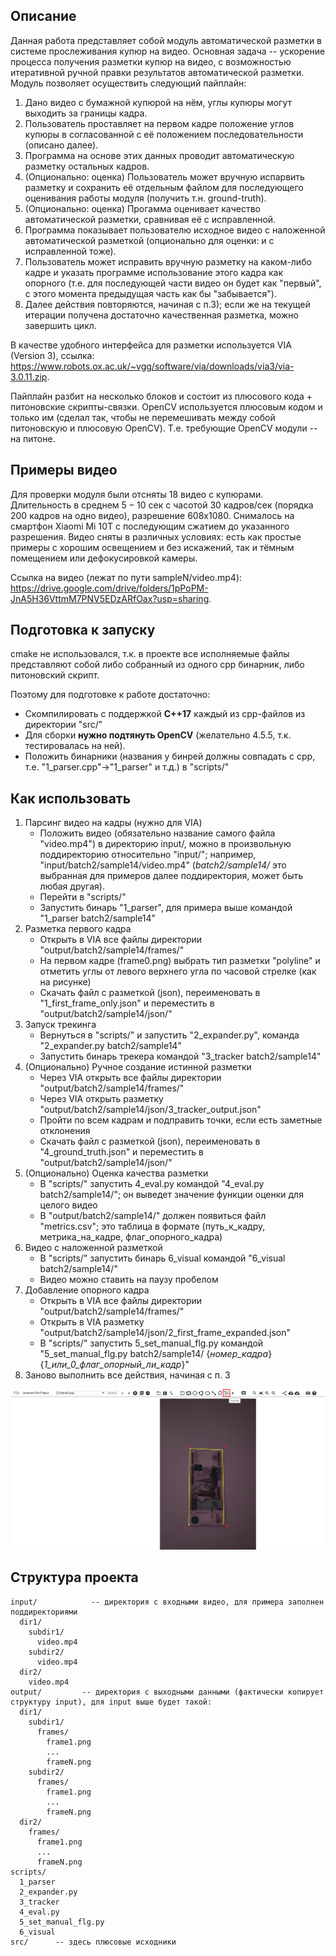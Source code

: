 ## Описание ##

Данная работа представляет собой модуль автоматической разметки в системе прослеживания купюр на видео.
Основная задача -- ускорение процесса получения разметки купюр на видео, с возможностью итеративной ручной правки результатов автоматической разметки.
Модуль позволяет осуществить следующий пайплайн:
  1) Дано видео с бумажной купюрой на нём, углы купюры могут выходить за границы кадра.
  2) Пользователь проставляет на первом кадре положение углов купюры в согласованной с её положением последовательности (описано далее).
  3) Программа на основе этих данных проводит автоматическую разметку остальных кадров.
  4) (Опционально: оценка) Пользователь может вручную испарвить разметку и сохранить её отдельным файлом для последующего оценивания работы модуля (получить т.н. ground-truth).
  5) (Опционально: оценка) Прогамма оценивает качество автоматической разметки, сравнивая её с исправленной.
  6) Программа показывает пользователю исходное видео с наложенной автоматической разметкой (опционально для оценки: и с исправленной тоже).
  7) Пользователь может исправить вручную разметку на каком-либо кадре и указать программе использование этого кадра как опорного (т.е. для последующей части видео он будет как "первый", с этого момента предыдущая часть как бы "забывается").
  8) Далее действия повторяются, начиная с п.3); если же на текущей итерации получена достаточно качественная разметка, можно завершить цикл.

В качестве удобного интерфейса для разметки используется VIA (Version 3), ссылка: https://www.robots.ox.ac.uk/~vgg/software/via/downloads/via3/via-3.0.11.zip.

Пайплайн разбит на несколько блоков и состоит из плюсового кода + питоновские скрипты-связки.
OpenCV используется плюсовым кодом и только им (сделал так, чтобы не перемешивать между собой питоновскую и плюсовую OpenCV).
Т.е. требующие OpenCV модули -- на питоне.

## Примеры видео ##

Для проверки модуля были отсняты $18$ видео с купюрами. Длительность в среднем $5-10$ сек с часотой $30$ кадров/сек (порядка $200$ кадров на одно видео), разрешение 608x1080. Снималось на смартфон Xiaomi Mi 10T с последующим сжатием до указанного разрешения. Видео сняты в различных условиях: есть как простые примеры с хорошим освещением и без искажений, так и тёмным помещением или дефокусировкой камеры.

Ссылка на видео (лежат по пути sampleN/video.mp4): https://drive.google.com/drive/folders/1pPoPM-JnA5H36VttmM7PNV5EDzARfOax?usp=sharing.

## Подготовка к запуску ##

cmake не использовался, т.к. в проекте все исполняемые файлы представляют собой либо собранный из одного cpp бинарник, либо питоновский скрипт.

Поэтому для подготовке к работе достаточно:
- Скомпилировать с поддержкой **C++17** каждый из cpp-файлов из директории "src/"
- Для сборки **нужно подтянуть OpenCV** (желательно 4.5.5, т.к. тестировалась на ней).
- Положить бинарники (названия у бинрей должны совпадать с cpp, т.е. "1_parser.cpp"->"1_parser" и т.д.) в "scripts/"

## Как использовать ##

  1) Парсинг видео на кадры (нужно для VIA)
     - Положить видео (обязательно название самого файла "video.mp4") в директорию input/, можно в произвольную поддиректорию относительно "input/"; например, "input/batch2/sample14/video.mp4" (*batch2/sample14/* это выбранная для примеров далее поддиректория, может быть любая другая).
     - Перейти в "scripts/"
     - Запустить бинарь "1_parser", для примера выше командой "1_parser batch2/sample14"
  2) Разметка первого кадра
     - Открыть в VIA все файлы директории "output/batch2/sample14/frames/"
     - На первом кадре (frame0.png) выбрать тип разметки "polyline" и отметить углы от левого верхнего угла по часовой стрелке (как на рисунке)
     - Скачать файл с разметкой (json), переименовать в "1_first_frame_only.json" и переместить в "output/batch2/sample14/json/"
  3) Запуск трекинга
     - Вернуться в "scripts/" и запустить "2_expander.py", команда "2_expander.py batch2/sample14"
     - Запустить бинарь трекера командой "3_tracker batch2/sample14"
  4) (Опционально) Ручное создание истинной разметки
     - Через VIA открыть все файлы директории "output/batch2/sample14/frames/"
     - Через VIA открыть разметку "output/batch2/sample14/json/3_tracker_output.json"
     - Пройти по всем кадрам и подправить точки, если есть заметные отклонения
     - Скачать файл с разметкой (json), переименовать в "4_ground_truth.json" и переместить в "output/batch2/sample14/json/"
  5) (Опционально) Оценка качества разметки
     - В "scripts/" запустить 4_eval.py командой "4_eval.py batch2/sample14/"; он выведет значение функции оценки для целого видео
     - В "output/batch2/sample14/" должен появиться файл "metrics.csv"; это таблица в формате (путь_к_кадру, метрика_на_кадре, флаг_опорного_кадра)
  6) Видео с наложенной разметкой
     - В "scripts/" запустить бинарь 6_visual командой "6_visual batch2/sample14/"
     - Видео можно ставить на паузу пробелом
  7) Добавление опорного кадра
     - Открыть в VIA все файлы директории "output/batch2/sample14/frames/"
     - Открыть в VIA разметку "output/batch2/sample14/json/2_first_frame_expanded.json"
     - В "scripts/" запустить 5_set_manual_flg.py командой "5_set_manual_flg.py batch2/sample14/ {*номер_кадра*} {*1_или_0_флаг_опорный_ли_кадр*}"
  8) Заново выполнить все действия, начиная с п. 3

![pict1](img/1.png)

## Структура проекта ##

    input/            -- директория с входными видео, для примера заполнен поддиректориями
      dir1/
        subdir1/
          video.mp4
        subdir2/
          video.mp4
      dir2/
        video.mp4
    output/         -- директория с выходными данными (фактически копирует структуру input), для input выше будет такой:
      dir1/
        subdir1/
          frames/
    	    frame1.png
    	    ...
  	        frameN.png
        subdir2/
          frames/
  	        frame1.png
    	    ...
    	    frameN.png
      dir2/
        frames/
          frame1.png
          ...
          frameN.png
    scripts/
      1_parser
      2_expander.py
      3_tracker
      4_eval.py
      5_set_manual_flg.py
      6_visual
    src/      -- здесь плюсовые исходники
